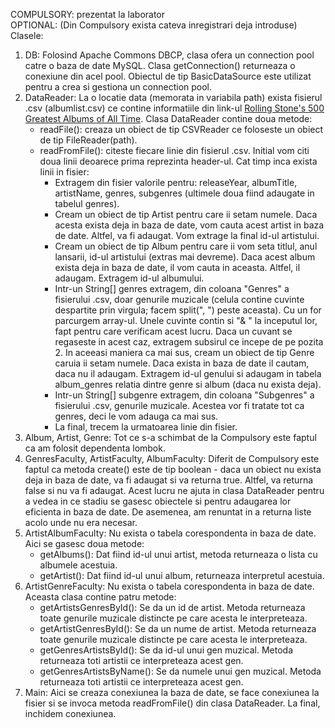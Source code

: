 COMPULSORY: prezentat la laborator <br>
OPTIONAL: (Din Compulsory exista cateva inregistrari deja introduse)<br>
Clasele:
<ol>
<li>
DB: Folosind Apache Commons DBCP, clasa ofera un connection pool catre o baza de date MySQL. Clasa getConnection() returneaza o conexiune din acel pool. Obiectul de tip BasicDataSource este utilizat pentru a crea si gestiona un connection pool.
</li>
<li>
DataReader: La o locatie data (memorata in variabila path) exista fisierul .csv (albumlist.csv) ce contine informatiile din link-ul <a href="https://www.kaggle.com/datasets/notgibs/500-greatest-albums-of-all-time-rolling-stone">Rolling Stone's 500 Greatest Albums of All Time</a>. Clasa DataReader contine doua metode:
<ul>
<li>
readFile(): creaza un obiect de tip CSVReader ce foloseste un obiect de tip FileReader(path). 
</li>
<li>
readFromFile(): citeste fiecare linie din fisierul .csv. Initial vom citi doua linii deoarece prima reprezinta header-ul. Cat timp inca exista linii in fisier:
<ul>
<li>
Extragem din fisier valorile pentru: releaseYear, albumTitle, artistName, genres, subgenres (ultimele doua fiind adaugate in tabelul genres).
</li>
<li>
Cream un obiect de tip Artist pentru care ii setam numele. Daca acesta exista deja in baza de date, vom cauta acest artist in baza de date. Altfel, va fi adaugat. Vom extrage la final id-ul artistului.
</li>
<li>
Cream un obiect de tip Album pentru care ii vom seta titlul, anul lansarii, id-ul artistului (extras mai devreme). Daca acest album exista deja in baza de date, il vom cauta in aceasta. Altfel, il adaugam. Extragem id-ul albumului.
</li>
<li>
Intr-un String[] genres extragem, din coloana "Genres" a fisierului .csv, doar genurile muzicale (celula contine cuvinte despartite prin virgula; facem split(", ") peste aceasta). Cu un for parcurgem array-ul. Unele cuvinte contin si "& " la inceputul lor, fapt pentru care verificam acest lucru. Daca un cuvant se regaseste in acest caz, extragem subsirul ce incepe de pe pozita 2. In aceeasi maniera ca mai sus, cream un obiect de tip Genre caruia ii setam numele. Daca exista in baza de date il cautam, daca nu il adaugam. Extragem id-ul genului si adaugam in tabela album_genres relatia dintre genre si album (daca nu exista deja).
</li>
<li>
Intr-un String[] subgenre extragem, din coloana "Subgenres" a fisierului .csv, genurile muzicale. Acestea vor fi tratate tot ca genres, deci le vom adauga ca mai sus.
</li>
<li>
La final, trecem la urmatoarea linie din fisier.
</li>
</ul>
</li>
</ul>
</li>
<li>
Album, Artist, Genre: Tot ce s-a schimbat de la Compulsory este faptul ca am folosit dependenta lombok.
</li>
<li>
GenresFaculty, ArtistFaculty, AlbumFaculty: Diferit de Compulsory este faptul ca metoda create() este de tip boolean - daca un obiect nu exista deja in baza de date, va fi adaugat si va returna true. Altfel, va returna false si nu va fi adaugat. Acest lucru ne ajuta in clasa DataReader pentru a vedea in ce stadiu se gasesc obiectele si pentru adaugarea lor eficienta in baza de date. De asemenea, am renuntat in a returna liste acolo unde nu era necesar.
</li>
<li>
ArtistAlbumFaculty: Nu exista o tabela corespondenta in baza de date. Aici se gasesc doua metode:
<ul>
<li>
getAlbums(): Dat fiind id-ul unui artist, metoda returneaza o lista cu albumele acestuia. 
</li>
<li>
getArtist(): Dat fiind id-ul unui album, returneaza interpretul acestuia. 
</li>
</ul>
</li>
<li>
ArtistGenreFaculty: Nu exista o tabela corespondenta in baza de date. Aceasta clasa contine patru metode:
<ul>
<li>
getArtistsGenresById(): Se da un id de artist. Metoda returneaza toate genurile muzicale distincte pe care acesta le interpreteaza.
</li>
<li>
getArtistGenresById(): Se da un nume de artist. Metoda returneaza toate genurile muzicale distincte pe care acesta le interpreteaza.
</li>
<li>
getGenresArtistsById(): Se da id-ul unui gen muzical. Metoda returneaza toti artistii ce interpreteaza acest gen.
</li>
<li>
getGenresArtistsByName(): Se da numele unui gen muzical. Metoda returneaza toti artistii ce interpreteaza acest gen.
</li>
</ul>
</li>
<li>
Main: Aici se creaza conexiunea la baza de date, se face conexiunea la fisier si se invoca metoda readFromFile() din clasa DataReader. La final, inchidem conexiunea.
</li>
</ol>
